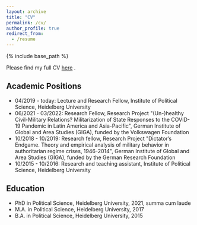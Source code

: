 ```yaml
---
layout: archive
title: "CV"
permalink: /cv/
author_profile: true
redirect_from:
  - /resume
---
```


{% include base_path %}

Please find my full CV <a href="https://github.com/LarsPelke/LarsPelke.github.io/blob/db96c4cfca04b81309909ee2081cd1b85fcc3c63/files/CV_Pelke_10_2021.pdf " target="_blank" rel="noreferrer">here</a> . 

Academic Positions
------
* 04/2019 - today: Lecture and Research Fellow, Institute of Political Science, Heidelberg University
* 06/2021 - 03/2022: Research Fellow, Research Project "(Un-)healthy Civil-Military Relations? Militarization of State Responses to the COVID-19 Pandemic in Latin America and Asia-Pacific", German Institute of Global and Area Studies (GIGA), funded by the Volkswagen Foundation 
* 10/2018 - 10/2019: Research fellow, Research Project "Dictator’s Endgame. Theory and empirical analysis of military behavior in authoritarian regime crises, 1946-2014", German Institute of Global and Area Studies (GIGA), funded by the German Research Foundation
* 10/2015 - 10/2016: Research and teaching assistant, Institute of Political Science, Heidelberg University


Education
------
* PhD in Political Science, Heidelberg University, 2021, summa cum laude
* M.A. in Political Science, Heidelberg University, 2017
* B.A. in Political Science, Heidelberg University, 2015


